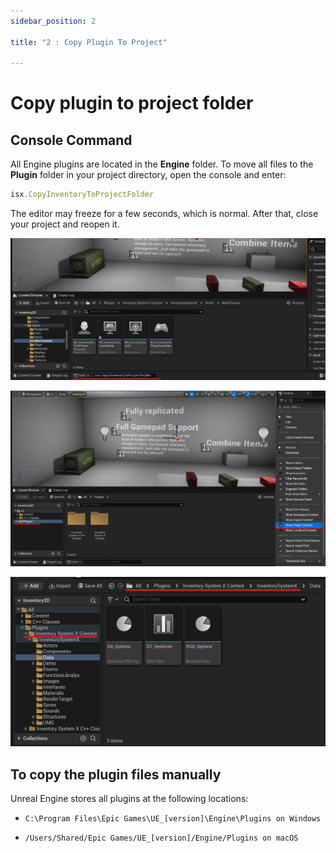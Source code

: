 ```yaml
---
sidebar_position: 2

title: "2 : Copy Plugin To Project"

---
```


# Copy plugin to project folder

##  Console Command

All Engine plugins are located in the **Engine** folder. To move all files to the **Plugin** folder in your project directory,
open the console and enter:
```js
isx.CopyInventoryToProjectFolder
```
The editor may freeze for a few seconds, which is normal.
After that, close your project and reopen it.

![Screenshot 2023-04-30 145944.png](..%2Fimages%2Fstep2%2FScreenshot%202023-04-30%20145944.png)

![Screenshot 2023-04-30 150049.png](..%2Fimages%2Fstep2%2FScreenshot%202023-04-30%20150049.png)

![Screenshot 2023-04-30 150148.png](..%2Fimages%2Fstep2%2FScreenshot%202023-04-30%20150148.png)
## To copy the plugin files manually

Unreal Engine stores all plugins at the following locations:

- ``C:\Program Files\Epic Games\UE_[version]\Engine\Plugins on Windows``

- ``/Users/Shared/Epic Games/UE_[version]/Engine/Plugins on macOS``